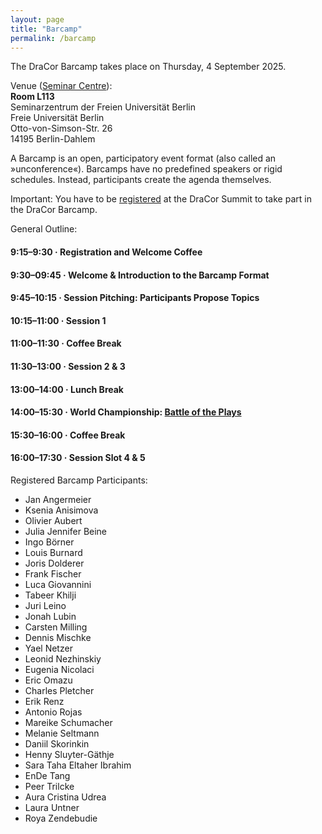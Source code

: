```yaml
---
layout: page
title: "Barcamp"
permalink: /barcamp
---
```


The DraCor Barcamp takes place on Thursday, 4 September 2025.

Venue ([Seminar Centre](venue)):\
**Room L113**\
Seminarzentrum der Freien Universität Berlin\
Freie Universität Berlin\
Otto-von-Simson-Str. 26\
14195 Berlin-Dahlem

A Barcamp is an open, participatory event format (also called an »unconference«). Barcamps have no predefined speakers or rigid schedules. Instead, participants create the agenda themselves.

Important: You have to be [registered](registration) at the DraCor Summit to take part in the DraCor Barcamp.

General Outline:

#### 9:15–9:30 · Registration and Welcome Coffee

#### 9:30–09:45 · Welcome & Introduction to the Barcamp Format

#### 9:45–10:15 · Session Pitching: Participants Propose Topics

#### 10:15–11:00 · **Session 1**

#### 11:00–11:30 · Coffee Break

#### 11:30–13:00 · **Session 2 & 3**

#### 13:00–14:00 · Lunch Break

#### 14:00–15:30 · World Championship: **[Battle of the Plays](https://battle-of-the-plays.github.io/)**

#### 15:30–16:00 · Coffee Break

#### 16:00–17:30 · **Session Slot 4 & 5**

Registered Barcamp Participants:

- Jan Angermeier
- Ksenia Anisimova
- Olivier Aubert
- Julia Jennifer Beine
- Ingo Börner
- Louis Burnard
- Joris Dolderer
- Frank Fischer
- Luca Giovannini
- Tabeer Khilji
- Juri Leino
- Jonah Lubin
- Carsten Milling
- Dennis Mischke
- Yael Netzer
- Leonid Nezhinskiy
- Eugenia Nicolaci
- Eric Omazu
- Charles Pletcher
- Erik Renz
- Antonio Rojas
- Mareike Schumacher
- Melanie Seltmann
- Daniil Skorinkin
- Henny Sluyter-Gäthje
- Sara Taha Eltaher Ibrahim
- EnDe Tang
- Peer Trilcke
- Aura Cristina Udrea
- Laura Untner
- Roya Zendebudie
